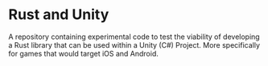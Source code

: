 # Rust and Unity

A repository containing experimental code to test the viability of developing a Rust library that can be used within a Unity (C#) Project.
More specifically for games that would target iOS and Android.
